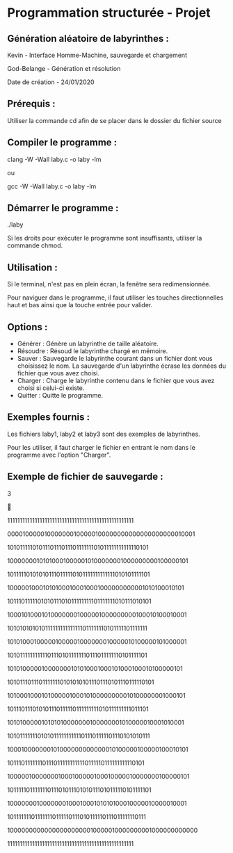 # Programmation structurée - Projet

## Génération aléatoire de labyrinthes :
Kevin			-  Interface Homme-Machine, sauvegarde et chargement

God-Belange		-  Génération et résolution

Date de création	-  24/01/2020


## Prérequis :
Utiliser la commande cd afin de se placer dans le dossier du fichier source


## Compiler le programme :
clang -W -Wall laby.c -o laby -lm

ou

gcc -W -Wall laby.c -o laby -lm


## Démarrer le programme :
./laby

Si les droits pour exécuter le programme sont insuffisants, utiliser la commande chmod.


## Utilisation :
Si le terminal, n'est pas en plein écran, la fenêtre sera redimensionnée.

Pour naviguer dans le programme, il faut utiliser les touches directionnelles haut et bas ainsi que la touche entrée pour valider.


## Options :
* Générer :
Génère un labyrinthe de taille aléatoire.
* Résoudre :
Résoud le labyrinthe chargé en mémoire.
* Sauver :
Sauvegarde le labyrinthe courant dans un fichier dont vous choisissez le nom.
La sauvegarde d'un labyrinthe écrase les données du fichier que vous avez choisi.
* Charger :
Charge le labyrinthe contenu dans le fichier que vous avez choisi si celui-ci existe.
* Quitter :
Quitte le programme.


## Exemples fournis :
Les fichiers laby1, laby2 et laby3 sont des exemples de labyrinthes.

Pour les utiliser, il faut charger le fichier en entrant le nom dans le programme avec l'option "Charger".


## Exemple de fichier de sauvegarde :
3



111111111111111111111111111111111111111111111111111

000010000010000000100000100000000000000000000010001

101011111010111011101110111111101011111111111110101

100000001010100010000010100000001000000000100000101

101111101010101110111110101111111111111010101111101

100000100010101000100010001000000000001010100010101

101110111110101011101011111111101111111010111010101

100010100010100000001000001000000000100010100010001

101010101010111111111111111011111110101111101111111

101010001000001000001000000010000010100000101000001

101011111111111011101011111110111011111110101111101

101010000010000000101010001000101000100010100000101

101011101110111111101010101011101110101110111110101

101000100010100000100010100000000010100000001000101

101110111010101110111110111111111010111111111011101

101010000010101010000000100000001010000010001010001

101011111110101011111111111011101111101110101010111

100010000000101000000000000010100000100000100010101

101110111111101110111111111110111110111111111110101

100000100000001000100000100010000010000000100000101

101111101111111011101011101010111010111110101111101

100000001000000010001000101010100010000010000010001

101111111011111110111110111010111110111011111110111

100000000000000000000010000010000000001000000000000

111111111111111111111111111111111111111111111111111
